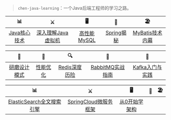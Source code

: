> `chen-java-learning`：一个Java后端工程师的学习之路。

| 📊 |⚔️ | 🖥 | 🚏 | 🏖 
| :--------: | :---------: | :---------: | :---------: | :---------: |
| [Java核心技术](#常用集合) | [深入理解Java虚拟机](#java-多线程)|[高性能MySQL](#jvm) | [Spring揭秘](#分布式相关) |[MyBatis技术内幕](#常用框架第三方组件)|

| 🌁| 📮 | 🔍 | 🚀 | 🌈 
| :--------: | :---------: | :---------: | :---------: | :---------: |
|[研磨设计模式](#架构设计)| [性能优化](#db-相关) |[Redis深度历险](#数据结构与算法)|[RabbitMQ实战指南](#netty-相关)| [Kafka入门与实践](#附加技能)|

| 📊 |⚔️ | 🖥 | 🚏 | 🏖 
| :--------: | :---------: | :---------: | :---------: | :---------: |
|[ElasticSearch全文搜索引擎](#联系作者) |[SpringCloud微服务框架](#联系作者) |[从0开始学架构](#联系作者)|
